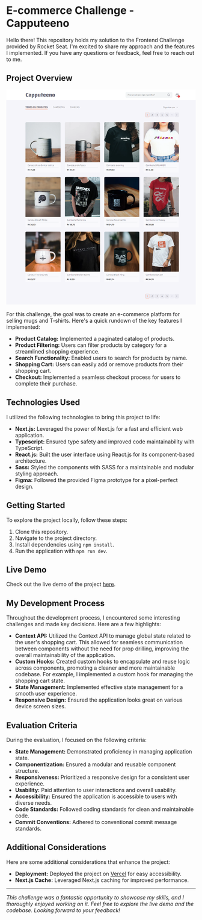 # E-commerce Challenge - Capputeeno

Hello there! This repository holds my solution to the Frontend Challenge provided by Rocket Seat. I'm excited to share my approach and the features I implemented. If you have any questions or feedback, feel free to reach out to me.

## Project Overview

![Project Screenshot](./screenshot.png)

For this challenge, the goal was to create an e-commerce platform for selling mugs and T-shirts. Here's a quick rundown of the key features I implemented:

- **Product Catalog:** Implemented a paginated catalog of products.
- **Product Filtering:** Users can filter products by category for a streamlined shopping experience.
- **Search Functionality:** Enabled users to search for products by name.
- **Shopping Cart:** Users can easily add or remove products from their shopping cart.
- **Checkout:** Implemented a seamless checkout process for users to complete their purchase.

## Technologies Used

I utilized the following technologies to bring this project to life:

- **Next.js:** Leveraged the power of Next.js for a fast and efficient web application.
- **Typescript:** Ensured type safety and improved code maintainability with TypeScript.
- **React.js:** Built the user interface using React.js for its component-based architecture.
- **Sass:** Styled the components with SASS for a maintainable and modular styling approach.
- **Figma:** Followed the provided Figma prototype for a pixel-perfect design.

## Getting Started

To explore the project locally, follow these steps:

1. Clone this repository.
2. Navigate to the project directory.
3. Install dependencies using `npm install`.
4. Run the application with `npm run dev`.

## Live Demo

Check out the live demo of the project [here](https://capputeeno-challenge-rgomes98.vercel.app/).

## My Development Process

Throughout the development process, I encountered some interesting challenges and made key decisions. Here are a few highlights:

- **Context API:** Utilized the Context API to manage global state related to the user's shopping cart. This allowed for seamless communication between components without the need for prop drilling, improving the overall maintainability of the application.
- **Custom Hooks:** Created custom hooks to encapsulate and reuse logic across components, promoting a cleaner and more maintainable codebase. For example, I implemented a custom hook for managing the shopping cart state.
- **State Management:** Implemented effective state management for a smooth user experience.
- **Responsive Design:** Ensured the application looks great on various device screen sizes.

## Evaluation Criteria

During the evaluation, I focused on the following criteria:

- **State Management:** Demonstrated proficiency in managing application state.
- **Componentization:** Ensured a modular and reusable component structure.
- **Responsiveness:** Prioritized a responsive design for a consistent user experience.
- **Usability:** Paid attention to user interactions and overall usability.
- **Accessibility:** Ensured the application is accessible to users with diverse needs.
- **Code Standards:** Followed coding standards for clean and maintainable code.
- **Commit Conventions:** Adhered to conventional commit message standards.

## Additional Considerations

Here are some additional considerations that enhance the project:

- **Deployment:** Deployed the project on [Vercel](https://vercel.com/) for easy accessibility.
- **Next.js Cache:** Leveraged Next.js caching for improved performance.

---

_This challenge was a fantastic opportunity to showcase my skills, and I thoroughly enjoyed working on it. Feel free to explore the live demo and the codebase. Looking forward to your feedback!_
